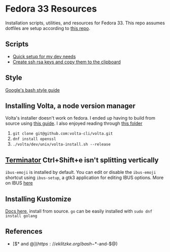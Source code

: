 # Fedora 33 Resources
Installation scripts, utilities, and resources for Fedora 33. This repo assumes dotfiles are setup according to [this repo](https://github.com/chrism00ch/dotfiles).

## Scripts
* [Quick setup for my dev needs](../install.sh)
* [Create ssh rsa keys and copy them to the clipboard](../create-ssh-key)

## Style
[Google's bash style guide](https://google.github.io/styleguide/shellguide.html)

## Installing Volta, a node version manager
Volta's installer doesn't work on fedora. I ended up having to build from source using [this guide](https://docs.volta.sh/contributing/). I also enjoyed reading through [this folder](https://github.com/volta-cli/volta/tree/main/dev/unix)

1. `git clone git@github.com:volta-cli/volta.git`
2. `dnf install openssl`
3. `./volta/dev/unix/volta-install.sh --release`

## [Terminator](https://terminator-gtk3.readthedocs.io/en/latest/) Ctrl+Shift+e isn't splitting vertically
`ibus-emoji` is installed by default. You can edit or disable the `ibus-emoji` shortcut using `ibus-setup`, a gtk3 application for editing IBUS options. More on IBUS [here](https://fedoraproject.org/wiki/I18N/IBus)

## Installing Kustomize
[Docs here](https://kubectl.docs.kubernetes.io/installation/kustomize/source/), install from source. `go` can be easily installed with `sudo dnf install golang`

## References
*	[$* and $@](https://eklitzke.org/bash-$*-and-$@)
